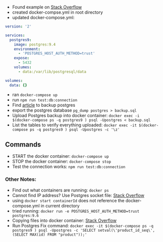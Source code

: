 - Found example on [Stack Overflow](https://stackoverflow.com/questions/35679995/how-to-use-a-postgresql-container-with-existing-data)
- created docker-compse.yml in root directory
- updated docker-compose.yml:

```yml
version: '2'

services:
  postgres9:
    image: postgres:9.4
    environment:
      - 'POSTGRES_HOST_AUTH_METHOD=trust'
    expose:
      - 5432
    volumes:
      - data:/var/lib/postgresql/data

volumes:
  data: {}
```

- ran `docker-compose up`
- run `npm run test:db:connection`
- Find [article](https://www.tecmint.com/backup-and-restore-postgresql-database/) to backup postgres
- export the postgres database `pg_dump postgres > backup.sql`
- Upload Postgres backup into docker container:
  `docker exec -i $(docker-compose ps -q postgres9 ) psql -Upostgres < backup.sql`
- List the tables to verify everything uploaded:
  `docker exec -it $(docker-compose ps -q postgres9 ) psql -Upostgres -c '\z'`

## Commands

- START the docker container: `docker-compose up`
- STOP the docker container: `docker-compose stop`
- Test the connection works: `npm run test:db:connection`

### Other Notes:

- Find out what containers are running:
  `docker ps`
- Cannot find IP address? Use Postgres socket file: [Stack Overflow](https://stackoverflow.com/a/56036080)
- using `docker start containerId` does not reference the docker-compose.yml in current directory
- tried running: `docker run -e POSTGRES_HOST_AUTH_METHOD=trust postgres:9.6`
- Copying files into docker container: [Stack Overflow](https://stackoverflow.com/questions/22907231/how-to-copy-files-from-host-to-docker-container)
- Run Postgres Fix command: `docker exec -it $(docker-compose ps -q postgres9 ) psql -Upostgres -c 'SELECT setval(\'product_id_seq\', (SELECT MAX(id) FROM "product"));'`
